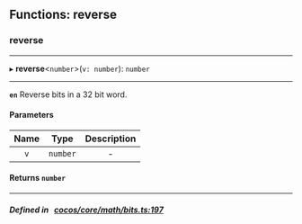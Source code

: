 ## Functions: reverse

### reverse


___
▸ **reverse**<`number`\>(`v: number`): `number`
___



**`en`** Reverse bits in a 32 bit word.



#### Parameters

| Name | Type | Description |
| :------: | :------: | :------: |
| `v` | `number` | - |


#### Returns `number` 
___


##### Defined in &nbsp;   [cocos/core/math/bits.ts:197](https://github.com/cocos-creator/engine/blob/c7bf6b8a9/cocos/core/math/bits.ts#L197)&nbsp;
